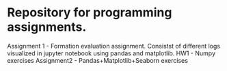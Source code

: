 # Repository for programming assignments. 

Assignment 1 - Formation evaluation assignment. Consistst of different logs visualized in jupyter notebook using pandas and matplotlib.
HW1 - Numpy exercises
Assignment2 - Pandas+Matplotlib+Seaborn exercises
